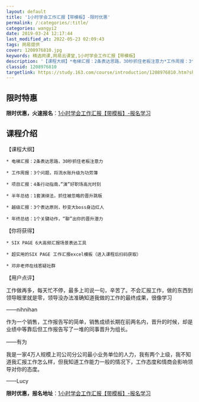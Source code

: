 ```yaml
---
layout: default
title: '1小时学会工作汇报【带模板】-限时优惠'
permalink: /:categories/:title/
categories: wangyi2
date: 2019-03-24 12:17:44
last_modified_at: 2022-05-23 02:09:43
tags: 网易提供
cover: 1208976810.jpg
keywords: 精选网课,网易云课堂,1小时学会工作汇报【带模板】
description: '【课程大纲】*电梯汇报：2条表达思路，30秒抓住老板注意力*工作周报：3个问题，将流水账升级为功劳簿*项目汇报：4条行动'
classid: 1208976810
targetlink: https://study.163.com/course/introduction/1208976810.htm?share=1&shareId=1025206652&utm_campaign=share&utm_medium=iphoneShare&utm_source=&utm_u=1025206652
---
```


## 限时特惠

**限时优惠，火速报名**：[1小时学会工作汇报【带模板】-报名学习](https://study.163.com/course/introduction/1208976810.htm?share=1&shareId=1025206652&utm_campaign=share&utm_medium=iphoneShare&utm_source=&utm_u=1025206652)

## 课程介绍

【课程大纲】

    * 电梯汇报：2条表达思路，30秒抓住老板注意力

    * 工作周报：3个问题，将流水账升级为功劳簿

    * 项目汇报：4条行动指南，”演”好职场高光时刻

    * 半年总结：1套演绎法，抓住被忽略的晋升跳板

    * 越级汇报：3个表达原则，秒变大boss身边红人

    * 年终总结：1个关键动作，“聊”出你的晋升潜力



【你将获得】

    * SIX PAGE 6大高频汇报场景表达工具

    * 超实用的SIX PAGE 工作汇报excel模板（进入课程后扫码获取）

    * 邓非老师在线答疑社群



【用户点评】

工作做再多，每天忙不停，最多上司说一句，辛苦了。不会汇报工作，做的东西到领导眼里就是零，领导没办法准确知道我做的工作的最终成果，很像学习

——nihnihan



作为一个销售，工作报告写的简单，销售成绩长期在前两名内，晋升的时候，却是业绩中等靠后但工作报告写了一堆的同事晋升为组长。

——有为



我是一家4万人规模上司公司分公司最小业务单位的人力，我有两个上级，我不知道我汇报工作怎么样，但我知道工作能力一般的情况下，工作态度和情商会影响领导对你的态度。

——Lucy

**限时优惠，报名地址**：[1小时学会工作汇报【带模板】-报名学习](https://study.163.com/course/introduction/1208976810.htm?share=1&shareId=1025206652&utm_campaign=share&utm_medium=iphoneShare&utm_source=&utm_u=1025206652)

